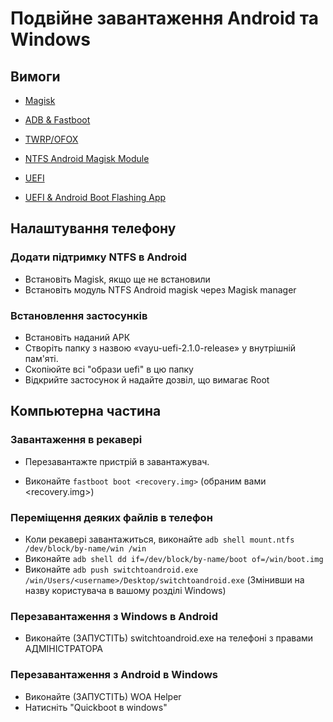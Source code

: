 # Подвійне завантаження Android та Windows

## Вимоги

- [Magisk](https://github.com/topjohnwu/Magisk/releases/latest)

- [ADB & Fastboot](https://developer.android.com/studio/releases/platform-tools)

- [TWRP/OFOX](../../../../releases/Recoveries)

- [NTFS Android Magisk Module](../../../../releases/ntfsdroid)

- [UEFI](https://github.com/halal-beef/edk2-msm/releases/latest)

- [UEFI & Android Boot Flashing App](../../../../releases/dualboot)

## Налаштування телефону

### Додати підтримку NTFS в Android

- Встановіть Magisk, якщо ще не встановили
- Встановіть модуль NTFS Android magisk через Magisk manager

### Встановлення застосунків

- Встановіть наданий АРК
- Створіть папку з назвою «vayu-uefi-2.1.0-release» у внутрішній пам'яті.
- Скопіюйте всі "образи uefi" в цю папку
- Відкрийте застосунок й надайте дозвіл, що вимагає Root

## Компьютерна частина

### Завантаження в рекавері

- Перезавантажте пристрій в завантажувач.

- Виконайте ```fastboot boot <recovery.img>``` (обраним вами  <recovery.img>)

### Переміщення деяких файлів в телефон

- Коли рекавері завантажиться, виконайте ```adb shell mount.ntfs /dev/block/by-name/win /win```
- Виконайте ```adb shell dd if=/dev/block/by-name/boot of=/win/boot.img```
- Виконайте ```adb push switchtoandroid.exe /win/Users/<username>/Desktop/switchtoandroid.exe``` (Змінивши <username> на назву користувача в вашому розділі Windows)
  
### Перезавантаження з Windows в Android
  
  - Виконайте (ЗАПУСТІТЬ) switchtoandroid.exe на телефоні з правами АДМІНІСТРАТОРА

### Перезавантаження з Android в Windows 
  
  - Виконайте (ЗАПУСТІТЬ) WOA Helper
  - Натисніть "Quickboot в windows"